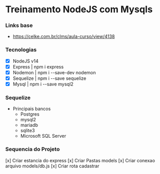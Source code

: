 # Treinamento NodeJS com Mysqls

### Links base
* https://celke.com.br/clms/aula-curso/view/4138

### Tecnologias
* [x] NodeJS v14
* [x] Express   | npm i express
* [x] Nodemon   | npm i --save-dev nodemon
* [x] Sequelize | npm i --save sequelize
* [x] Mysql     | npm i --save mysql2

### Sequelize
* Principais bancos
    * Postgres
    * mysql2
    * mariadb
    * sqlite3
    * Microsoft SQL Server
### Sequencia do Projeto
[x] Criar estancia do express
[x] Criar Pastas models
[x] Criar conexao arquivo models/db.js
[x] Criar rota cadastrar
